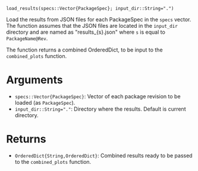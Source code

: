```
load_results(specs::Vector{PackageSpec}; input_dir::String=".")
```

Load the results from JSON files for each PackageSpec in the `specs` vector. The function assumes that the JSON files are located in the `input_dir` directory and are named as "results_{s}.json" where `s` is equal to `PackageName@Rev`.

The function returns a combined OrderedDict, to be input to the `combined_plots` function.

# Arguments

  * `specs::Vector{PackageSpec}`: Vector of each package revision to be loaded (as `PackageSpec`).
  * `input_dir::String="."`: Directory where the results. Default is current directory.

# Returns

  * `OrderedDict{String,OrderedDict}`: Combined results ready to be passed to the `combined_plots` function.
